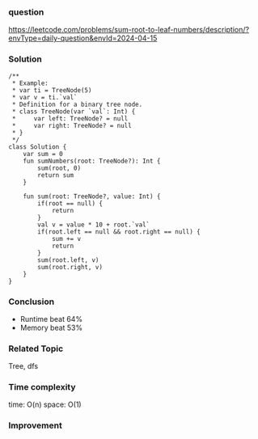 ### question
https://leetcode.com/problems/sum-root-to-leaf-numbers/description/?envType=daily-question&envId=2024-04-15

### Solution
```
/**
 * Example:
 * var ti = TreeNode(5)
 * var v = ti.`val`
 * Definition for a binary tree node.
 * class TreeNode(var `val`: Int) {
 *     var left: TreeNode? = null
 *     var right: TreeNode? = null
 * }
 */
class Solution {
    var sum = 0
    fun sumNumbers(root: TreeNode?): Int {
        sum(root, 0)
        return sum
    }

    fun sum(root: TreeNode?, value: Int) {
        if(root == null) {
            return 
        }
        val v = value * 10 + root.`val`
        if(root.left == null && root.right == null) {
            sum += v
            return 
        }
        sum(root.left, v) 
        sum(root.right, v)
    }
}
```
### Conclusion
- Runtime beat 64% 
- Memory beat 53%

### Related Topic
Tree, dfs

### Time complexity
time: O(n)
space: O(1)

### Improvement